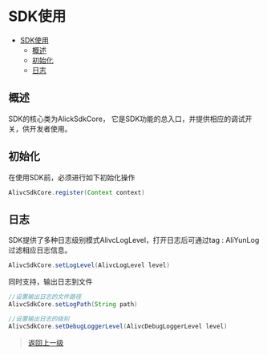 # SDK使用

- [SDK使用](#sdk使用)
  - [概述](#概述)
  - [初始化](#初始化)
  - [日志](#日志)

## 概述

SDK的核心类为AlickSdkCore， 它是SDK功能的总入口，并提供相应的调试开关，供开发者使用。

## 初始化

在使用SDK前，必须进行如下初始化操作

```Java
AlivcSdkCore.register(Context context)
```

## 日志

SDK提供了多种日志级别模式AlivcLogLevel，打开日志后可通过tag : AliYunLog 过滤相应日志信息。

```Java
AlivcSdkCore.setLogLevel(AlivcLogLevel level)
```

同时支持，输出日志到文件

```Java
//设置输出日志的文件路径
AlivcSdkCore.setLogPath(String path)

//设置输出日志的级别
AlivcSdkCore.setDebugLoggerLevel(AlivcDebugLoggerLevel level)
```
>[返回上一级](README.md)
